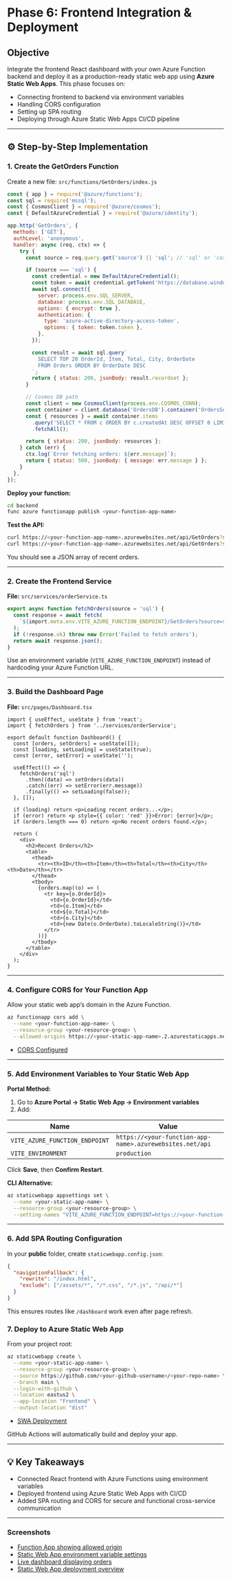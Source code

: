 # Phase 6: Frontend Integration & Deployment

## Objective

Integrate the frontend React dashboard with your own Azure Function backend and deploy it as a production-ready static web app using **Azure Static Web Apps**. This phase focuses on:

* Connecting frontend to backend via environment variables
* Handling CORS configuration
* Setting up SPA routing
* Deploying through Azure Static Web Apps CI/CD pipeline

---

## ⚙️ Step-by-Step Implementation

### 1. Create the **GetOrders** Function

Create a new file: `src/functions/GetOrders/index.js`

```js
const { app } = require('@azure/functions');
const sql = require('mssql');
const { CosmosClient } = require('@azure/cosmos');
const { DefaultAzureCredential } = require('@azure/identity');

app.http('GetOrders', {
  methods: ['GET'],
  authLevel: 'anonymous',
  handler: async (req, ctx) => {
    try {
      const source = req.query.get('source') || 'sql'; // 'sql' or 'cosmos'

      if (source === 'sql') {
        const credential = new DefaultAzureCredential();
        const token = await credential.getToken('https://database.windows.net/');
        await sql.connect({
          server: process.env.SQL_SERVER,
          database: process.env.SQL_DATABASE,
          options: { encrypt: true },
          authentication: {
            type: 'azure-active-directory-access-token',
            options: { token: token.token },
          },
        });

        const result = await sql.query`
          SELECT TOP 20 OrderId, Item, Total, City, OrderDate
          FROM Orders ORDER BY OrderDate DESC
        `;
        return { status: 200, jsonBody: result.recordset };
      }

      // Cosmos DB path
      const client = new CosmosClient(process.env.COSMOS_CONN);
      const container = client.database('OrdersDB').container('OrdersSummary');
      const { resources } = await container.items
        .query('SELECT * FROM c ORDER BY c.createdAt DESC OFFSET 0 LIMIT 20')
        .fetchAll();

      return { status: 200, jsonBody: resources };
    } catch (err) {
      ctx.log(`Error fetching orders: ${err.message}`);
      return { status: 500, jsonBody: { message: err.message } };
    }
  },
});
```

**Deploy your function:**

```bash
cd backend
func azure functionapp publish <your-function-app-name>
```

**Test the API:**

```bash
curl https://<your-function-app-name>.azurewebsites.net/api/GetOrders?source=sql
curl https://<your-function-app-name>.azurewebsites.net/api/GetOrders?source=cosmos
```

 You should see a JSON array of recent orders.

---

### 2. Create the Frontend Service

**File:** `src/services/orderService.ts`

```ts
export async function fetchOrders(source = 'sql') {
  const response = await fetch(
    `${import.meta.env.VITE_AZURE_FUNCTION_ENDPOINT}/GetOrders?source=${source}`
  );
  if (!response.ok) throw new Error('Failed to fetch orders');
  return await response.json();
}
```

Use an environment variable (`VITE_AZURE_FUNCTION_ENDPOINT`) instead of hardcoding your Azure Function URL.

---

### 3. Build the Dashboard Page

**File:** `src/pages/Dashboard.tsx`

```tsx
import { useEffect, useState } from 'react';
import { fetchOrders } from '../services/orderService';

export default function Dashboard() {
  const [orders, setOrders] = useState([]);
  const [loading, setLoading] = useState(true);
  const [error, setError] = useState('');

  useEffect(() => {
    fetchOrders('sql')
      .then((data) => setOrders(data))
      .catch((err) => setError(err.message))
      .finally(() => setLoading(false));
  }, []);

  if (loading) return <p>Loading recent orders...</p>;
  if (error) return <p style={{ color: 'red' }}>Error: {error}</p>;
  if (orders.length === 0) return <p>No recent orders found.</p>;

  return (
    <div>
      <h2>Recent Orders</h2>
      <table>
        <thead>
          <tr><th>ID</th><th>Item</th><th>Total</th><th>City</th><th>Date</th></tr>
        </thead>
        <tbody>
          {orders.map((o) => (
            <tr key={o.OrderId}>
              <td>{o.OrderId}</td>
              <td>{o.Item}</td>
              <td>${o.Total}</td>
              <td>{o.City}</td>
              <td>{new Date(o.OrderDate).toLocaleString()}</td>
            </tr>
          ))}
        </tbody>
      </table>
    </div>
  );
}
```

---

### 4. Configure CORS for Your Function App

Allow your static web app’s domain in the Azure Function.

```bash
az functionapp cors add \
  --name <your-function-app-name> \
  --resource-group <your-resource-group> \
  --allowed-origins https://<your-static-app-name>.2.azurestaticapps.net
```

 * [CORS Configured](../docs/images/phase6/function%20app%20cors%20for%20the%20static%20app.png)

---

### 5. Add Environment Variables to Your Static Web App

**Portal Method:**

1. Go to **Azure Portal → Static Web App → Environment variables**
2. Add:

| Name                           | Value                                                    |
| ------------------------------ | -------------------------------------------------------- |
| `VITE_AZURE_FUNCTION_ENDPOINT` | `https://<your-function-app-name>.azurewebsites.net/api` |
| `VITE_ENVIRONMENT`             | `production`                                             |

Click **Save**, then **Confirm Restart**.

**CLI Alternative:**

```bash
az staticwebapp appsettings set \
  --name <your-static-app-name> \
  --resource-group <your-resource-group> \
  --setting-names "VITE_AZURE_FUNCTION_ENDPOINT=https://<your-function-app-name>.azurewebsites.net/api" "VITE_ENVIRONMENT=production"
```

---

### 6. Add SPA Routing Configuration

In your **public** folder, create `staticwebapp.config.json`:

```json
{
  "navigationFallback": {
    "rewrite": "/index.html",
    "exclude": ["/assets/*", "/*.css", "/*.js", "/api/*"]
  }
}
```

This ensures routes like `/dashboard` work even after page refresh.


### 7. Deploy to Azure Static Web App

From your project root:

```bash
az staticwebapp create \
  --name <your-static-app-name> \
  --resource-group <your-resource-group> \
  --source https://github.com/<your-github-username>/<your-repo-name> \
  --branch main \
  --login-with-github \
  --location eastus2 \
  --app-location "Frontend" \
  --output-location "dist"
```

 * [SWA Deployment](../docs/images/phase6/deployed%20site.png)

 GitHub Actions will automatically build and deploy your app.

---

## 💡 Key Takeaways

* Connected React frontend with Azure Functions using environment variables
* Deployed frontend using Azure Static Web Apps with CI/CD
* Added SPA routing and CORS for secure and functional cross-service communication

---

### Screenshots
* [Function App showing allowed origin](../docs/images/phase6/function%20app%20cors%20for%20the%20static%20app.png)
* [Static Web App environment variable settings](../docs/images/phase6/environment%20variables%20in%20the%20static%20web%20app.png)
* [Live dashboard displaying orders](../docs/images/phase6/orders%20dashboard.png)   
* [Static Web App deployment overview](../docs/images/phase6/static%20web%20app.png) 


